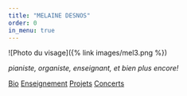 ```yaml
---
title: "MELAINE DESNOS"
order: 0
in_menu: true
---
```

![Photo du visage]({% link images/mel3.png %})

<p2><i>pianiste, organiste, enseignant, et bien plus encore!</i></p2>

<a href="bio.html" class="bouton">Bio</a>
<a href="enseignement.html" class="bouton">Enseignement</a> 
<a href="projets en cours.html" class="bouton">Projets</a>
<a href="concerts a venir.html" class="bouton">Concerts</a> 